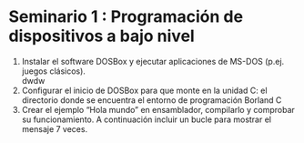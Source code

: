 # Seminario 1 : Programación de dispositivos a bajo nivel


<ol>
  <li>Instalar el software DOSBox y ejecutar aplicaciones de MS-DOS (p.ej. juegos clásicos). </li>
  dwdw
  
  
  
  <li> Configurar el inicio de DOSBox para que monte en la unidad C: el directorio donde se 
encuentra el entorno de programación Borland C </li>
  <li>Crear el ejemplo “Hola mundo” en ensamblador, compilarlo y comprobar su 
funcionamiento. A continuación incluir un bucle para mostrar el mensaje 7 veces.</li>
</ol>
